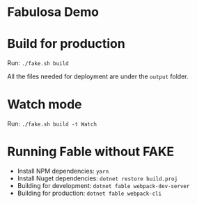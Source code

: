 # Fabulosa Demo

# Build for production

Run: `./fake.sh build`

All the files needed for deployment are under the `output` folder.

# Watch mode

Run: `./fake.sh build -t Watch`

# Running Fable without FAKE

- Install NPM dependencies: `yarn`
- Install Nuget dependencies: `dotnet restore build.proj`
- Building for development: `dotnet fable webpack-dev-server`
- Building for production: `dotnet fable webpack-cli`
